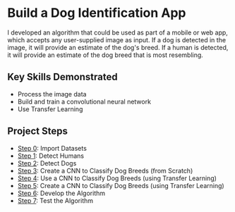 #  Build a Dog Identification App

I developed an algorithm that could be used as part of a mobile or web app, which accepts any user-supplied image as input.  If a dog is detected in the image, it will provide an estimate of the dog's breed.  If a human is detected, it will provide an estimate of the dog breed that is most resembling.

## Key Skills Demonstrated
- Process the image data
- Build and train a convolutional neural network
- Use Transfer Learning

## Project Steps

* [Step 0](#step0): Import Datasets
* [Step 1](#step1): Detect Humans
* [Step 2](#step2): Detect Dogs
* [Step 3](#step3): Create a CNN to Classify Dog Breeds (from Scratch)
* [Step 4](#step4): Use a CNN to Classify Dog Breeds (using Transfer Learning)
* [Step 5](#step5): Create a CNN to Classify Dog Breeds (using Transfer Learning)
* [Step 6](#step6): Develop the Algorithm
* [Step 7](#step7): Test the Algorithm

